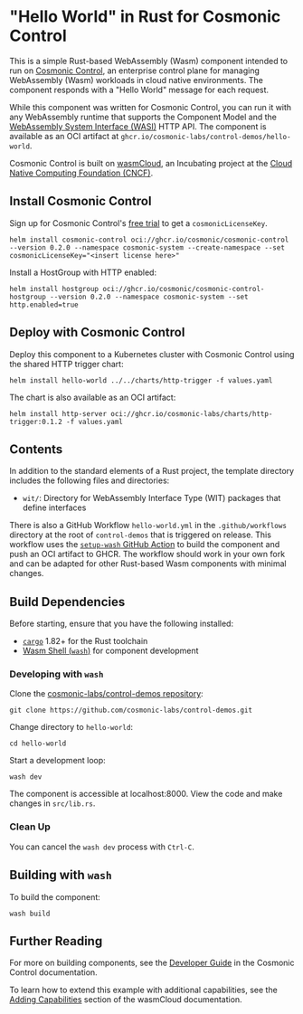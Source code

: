 # "Hello World" in Rust for Cosmonic Control

This is a simple Rust-based WebAssembly (Wasm) component intended to run on [Cosmonic Control](https://cosmonic.com/), an enterprise control plane for managing WebAssembly (Wasm) workloads in cloud native environments. The component responds with a "Hello World" message for each request. 

While this component was written for Cosmonic Control, you can run it with any WebAssembly runtime that supports the Component Model and the [WebAssembly System Interface (WASI)](https://wasi.dev/) HTTP API. The component is available as an OCI artifact at `ghcr.io/cosmonic-labs/control-demos/hello-world`.

Cosmonic Control is built on [wasmCloud](https://wasmcloud.com/), an Incubating project at the [Cloud Native Computing Foundation (CNCF)](https://www.cncf.io/).

## Install Cosmonic Control

Sign up for Cosmonic Control's [free trial](https://cosmonic.com/trial) to get a `cosmonicLicenseKey`.

```shell
helm install cosmonic-control oci://ghcr.io/cosmonic/cosmonic-control --version 0.2.0 --namespace cosmonic-system --create-namespace --set cosmonicLicenseKey="<insert license here>"
```

Install a HostGroup with HTTP enabled:

```shell
helm install hostgroup oci://ghcr.io/cosmonic/cosmonic-control-hostgroup --version 0.2.0 --namespace cosmonic-system --set http.enabled=true
```

## Deploy with Cosmonic Control

Deploy this component to a Kubernetes cluster with Cosmonic Control using the shared HTTP trigger chart:

```shell
helm install hello-world ../../charts/http-trigger -f values.yaml
```

The chart is also available as an OCI artifact:

```shell
helm install http-server oci://ghcr.io/cosmonic-labs/charts/http-trigger:0.1.2 -f values.yaml
```

## Contents

In addition to the standard elements of a Rust project, the template directory includes the following files and directories:

- `wit/`: Directory for WebAssembly Interface Type (WIT) packages that define interfaces

There is also a GitHub Workflow `hello-world.yml` in the `.github/workflows` directory at the root of `control-demos` that is triggered on release. This workflow uses the [`setup-wash` GitHub Action](https://github.com/wasmCloud/setup-wash-action) to build the component and push an OCI artifact to GHCR. The workflow should work in your own fork and can be adapted for other Rust-based Wasm components with minimal changes. 

## Build Dependencies

Before starting, ensure that you have the following installed:

- [`cargo`](https://www.rust-lang.org/tools/install) 1.82+ for the Rust toolchain
- [Wasm Shell (`wash`)](https://github.com/wasmCloud/wash) for component development

### Developing with `wash`

Clone the [cosmonic-labs/control-demos repository](https://github.com/cosmonic-labs/control-demos): 

```shell
git clone https://github.com/cosmonic-labs/control-demos.git
```

Change directory to `hello-world`:

```shell
cd hello-world
```

Start a development loop:

```shell
wash dev
```

The component is accessible at localhost:8000. View the code and make changes in `src/lib.rs`.

### Clean Up

You can cancel the `wash dev` process with `Ctrl-C`.

## Building with `wash`

To build the component:

```shell
wash build
```

## Further Reading

For more on building components, see the [Developer Guide](https://cosmonic.com/docs/developer-guide/developing-webassembly-components) in the Cosmonic Control documentation. 

To learn how to extend this example with additional capabilities, see the [Adding Capabilities](https://wasmcloud.com/docs/tour/adding-capabilities?lang=rust) section of the wasmCloud documentation.
